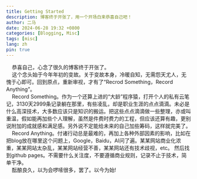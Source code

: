 ```yaml
---
title: Getting Started
description: 博客终于开张了，用一个开场白来恭喜自己吧！
author: 二马
date: 2024-06-28 19:32 +0800
categories: [Blogging, Misc]
tags: [misc]
lang: zh
pin: true
---
```


&nbsp;&nbsp;&nbsp;&nbsp;恭喜自己，心念了很久的博客终于开张了。  
&nbsp;&nbsp;&nbsp;&nbsp;这个念头始于今年年初的变故。关于变故本身，冷暖自知，无需怨天尤人，无愧于心即可。回到原点，重新审视，才有了“Recrod Something，Record Anything”。  
&nbsp;&nbsp;&nbsp;&nbsp;Record Something。作为一个还算上进的“大龄”程序猿，打开个人的私有云笔记，3130天2999条记录躺在那里，有些凌乱，却是职业生涯的点点滴滴。未必是什么高深技术，大多数应该只是知识的搬运。把这些点点滴滴做一些整理，亦或叫重温，假如能再加些个人理解，虽然是件费时费力的工程，但应该还算有趣，更别说附加的成就感和满足感。另外说不定能给未来的自己加些筹码，这样就完美了。  
&nbsp;&nbsp;&nbsp;&nbsp;Record Anything。付诸行动总是最难的，再加上各种外部因素的影响，比如在把blog放在哪里这个问题上，Google，Baidu，AI问了遍。某某网站商业化浓重，某某网站太杂乱，某某网站经营不善，某某网站还有技术歧视，etc。 然后找到github pages。不需要什么关注度，不要遵循商业规则，记录不止于技术，简单干净。  
&nbsp;&nbsp;&nbsp;&nbsp;酝酿良久，以为会啰嗦很多，罢了。以今为始!
